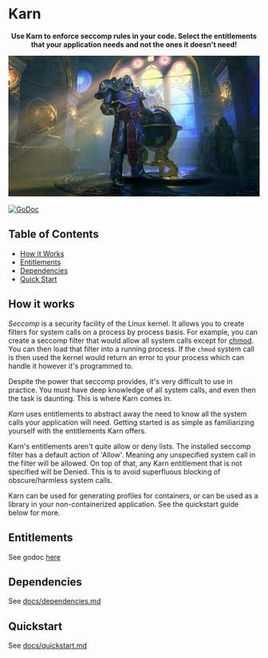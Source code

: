 # Karn

<p align="center">
    <b>Use Karn to enforce seccomp rules in your code. Select the entitlements that your application needs and not the ones it doesn't need!</b>
</p>

<p align="center">
    <img src="karn.jpg" alt="karn" width="800"/>
</p>

<a href="https://godoc.org/github.com/grantseltzer/karn/pkg/entitlements"><img src="https://godoc.org/github.com/grantseltzer/karn/pkg/entitlements?status.svg" alt="GoDoc"></a>

## Table of Contents
* [How it Works](#how-it-works)
* [Entitlements](#entitlements)
* [Dependencies](#dependencies)
* [Quick Start](#quick-start)

## How it works

<i>Seccomp</i> is a security facility of the Linux kernel. It allows you to create filters for system calls on a process by process basis. For example, you can create a seccomp filter that would allow all system calls except for [chmod](http://man7.org/linux/man-pages/man2/fchmod.2.html). You can then load that filter into a running process. If the `chmod` system call is then used the kernel would return an error to your process which can handle it however it's programmed to.

Despite the power that seccomp provides, it's very difficult to use in practice. You must have deep knowledge of all system calls, and even then the task is daunting. This is where Karn comes in.

<i>Karn</i> uses entitlements to abstract away the need to know all the system calls your application will need. Getting started is as simple as familiarizing yourself with the entitlements Karn offers.

Karn's entitlements aren't quite allow or deny lists. The installed seccomp filter has a default action of 'Allow'. Meaning any unspecified system call in the filter will be allowed. On top of that, any Karn entitlement that is not specified will be Denied. This is to avoid superfluous blocking of obscure/harmless system calls.

Karn can be used for generating profiles for containers, or can be used as a library in your non-containerized application. See the quickstart guide below for more.

## Entitlements

See godoc [here](https://godoc.org/github.com/grantseltzer/karn/go/pkg/entitlements)

## Dependencies

See [docs/dependencies.md](./docs/dependencies.md)

## Quickstart

See [docs/quickstart.md](./docs/quickstart.md)